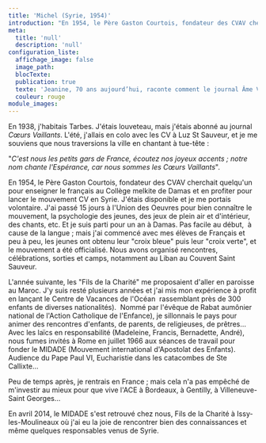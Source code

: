 ```yaml
---
title: 'Michel (Syrie, 1954)'
introduction: "En 1954, le Père Gaston Courtois, fondateur des CVAV cherchait quelqu'un pour enseigner le français au Collège melkite de Damas et en profiter pour lancer le mouvement CV en Syrie. J'étais disponible et je me portais volontaire."
meta:
  title: 'null'
  description: 'null'
configuration_liste:
  affichage_image: false
  image_path:
  blocTexte:
  publication: true
  texte: 'Jeanine, 70 ans aujourd’hui, raconte comment le journal Âme Vaillante lui a permis de découvrir Paris, la première fois :'
  couleur: rouge
module_images:
---
```



En 1938, j'habitais Tarbes. J'&eacute;tais louveteau, mais j'&eacute;tais abonn&eacute; au journal *Cœurs Vaillants*. L'&eacute;t&eacute;, j'allais en colo avec les CV &agrave; Luz St Sauveur, et je me souviens que nous traversions la ville en chantant &agrave; tue-t&ecirc;te :

"*C'est nous les petits gars de France, &eacute;coutez nos joyeux accents ; notre nom chante l'Esp&eacute;rance, car nous sommes les Cœurs Vaillants*".

En 1954, le P&egrave;re Gaston Courtois, fondateur des CVAV cherchait quelqu'un pour enseigner le fran&ccedil;ais au Coll&egrave;ge melkite de Damas et en profiter pour lancer le mouvement CV en Syrie. J'&eacute;tais disponible et je me portais volontaire. J'ai pass&eacute; 15 jours &agrave; l'Union des Oeuvres pour bien conna&icirc;tre le mouvement, la psychologie des jeunes, des jeux de plein air et d'int&eacute;rieur, des chants, etc. Et je suis parti pour un an &agrave; Damas. Pas facile au d&eacute;but,&nbsp; &agrave; cause de la langue ; mais j'ai commenc&eacute; avec mes &eacute;l&egrave;ves de Fran&ccedil;ais et peu &agrave; peu, les jeunes ont obtenu leur "croix bleue" puis leur "croix verte", et le mouvement a &eacute;t&eacute; officialis&eacute;. Nous avons organis&eacute; rencontres, c&eacute;l&eacute;brations, sorties et camps, notamment au Liban au Couvent Saint Sauveur.

L'ann&eacute;e suivante, les "Fils de la Charit&eacute;" me proposaient d'aller en paroisse au Maroc. J'y suis rest&eacute; plusieurs ann&eacute;es et j'ai mis mon exp&eacute;rience &agrave; profit en lan&ccedil;ant le Centre de Vacances de l'Oc&eacute;an&nbsp; rassemblant pr&egrave;s de 300 enfants de diverses nationalit&eacute;s).&nbsp; Nomm&eacute; par l'&eacute;v&ecirc;que de Rabat aum&ocirc;nier national de l'Action Catholique de l'Enfance), je sillonnais le pays pour animer des rencontres d'enfants, de parents, de religieuses, de pr&ecirc;tres… Avec les la&iuml;cs en responsabilit&eacute; (Madeleine, Francis, Bernadette, Andr&eacute;), nous fumes invit&eacute;s &agrave; Rome en juillet 1966 aux s&eacute;ances de travail pour fonder le MIDADE (Mouvement international d'Apostolat des Enfants). Audience du Pape Paul VI, Eucharistie dans les catacombes de Ste Callixte…

Peu de temps apr&egrave;s, je rentrais en France ; mais cela n'a pas emp&ecirc;ch&eacute; de m'investir au mieux pour que vive l'ACE &agrave; Bordeaux, &agrave; Gentilly, &agrave; Villeneuve-Saint Georges…

En avril 2014, le MIDADE s'est retrouv&eacute; chez nous, Fils de la Charit&eacute; &agrave; Issy-les-Moulineaux o&ugrave; j'ai eu la joie de rencontrer bien des connaissances et m&ecirc;me quelques responsables venus de Syrie.